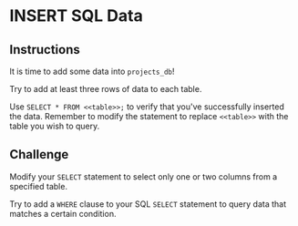 # INSERT SQL Data

## Instructions

It is time to add some data into `projects_db`!

Try to add at least three rows of data to each table.

Use `SELECT * FROM <<table>>;` to verify that you've successfully inserted the data. Remember to modify the statement to replace `<<table>>` with the table you wish to query.

## Challenge

Modify your `SELECT` statement to select only one or two columns from a specified table.

Try to add a `WHERE` clause to your SQL `SELECT` statement to query data that matches a certain condition.
